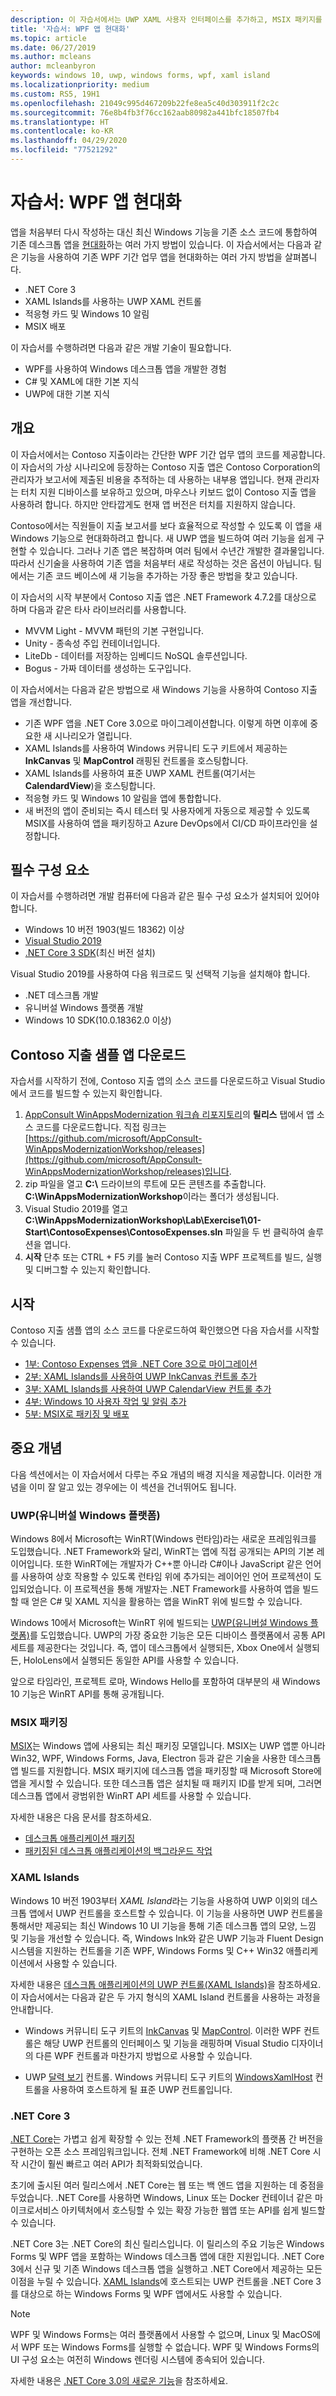 ```yaml
---
description: 이 자습서에서는 UWP XAML 사용자 인터페이스를 추가하고, MSIX 패키지를 만들고, WPF 앱에 다른 최신 구성 요소를 통합하는 방법을 보여줍니다.
title: '자습서: WPF 앱 현대화'
ms.topic: article
ms.date: 06/27/2019
ms.author: mcleans
author: mcleanbyron
keywords: windows 10, uwp, windows forms, wpf, xaml island
ms.localizationpriority: medium
ms.custom: RS5, 19H1
ms.openlocfilehash: 21049c995d467209b22fe8ea5c40d303911f2c2c
ms.sourcegitcommit: 76e8b4fb3f76cc162aab80982a441bfc18507fb4
ms.translationtype: HT
ms.contentlocale: ko-KR
ms.lasthandoff: 04/29/2020
ms.locfileid: "77521292"
---
```

# <a name="tutorial-modernize-a-wpf-app"></a>자습서: WPF 앱 현대화 

앱을 처음부터 다시 작성하는 대신 최신 Windows 기능을 기존 소스 코드에 통합하여 기존 데스크톱 앱을 [현대화](index.md)하는 여러 가지 방법이 있습니다. 이 자습서에서는 다음과 같은 기능을 사용하여 기존 WPF 기간 업무 앱을 현대화하는 여러 가지 방법을 살펴봅니다.

* .NET Core 3
* XAML Islands를 사용하는 UWP XAML 컨트롤
* 적응형 카드 및 Windows 10 알림
* MSIX 배포

이 자습서를 수행하려면 다음과 같은 개발 기술이 필요합니다.

* WPF를 사용하여 Windows 데스크톱 앱을 개발한 경험
* C# 및 XAML에 대한 기본 지식
* UWP에 대한 기본 지식

## <a name="overview"></a>개요

이 자습서에서는 Contoso 지출이라는 간단한 WPF 기간 업무 앱의 코드를 제공합니다. 이 자습서의 가상 시나리오에 등장하는 Contoso 지출 앱은 Contoso Corporation의 관리자가 보고서에 제출된 비용을 추적하는 데 사용하는 내부용 앱입니다. 현재 관리자는 터치 지원 디바이스를 보유하고 있으며, 마우스나 키보드 없이 Contoso 지출 앱을 사용하려 합니다. 하지만 안타깝게도 현재 앱 버전은 터치를 지원하지 않습니다.

Contoso에서는 직원들이 지출 보고서를 보다 효율적으로 작성할 수 있도록 이 앱을 새 Windows 기능으로 현대화하려고 합니다. 새 UWP 앱을 빌드하여 여러 기능을 쉽게 구현할 수 있습니다. 그러나 기존 앱은 복잡하며 여러 팀에서 수년간 개발한 결과물입니다. 따라서 신기술을 사용하여 기존 앱을 처음부터 새로 작성하는 것은 옵션이 아닙니다. 팀에서는 기존 코드 베이스에 새 기능을 추가하는 가장 좋은 방법을 찾고 있습니다.

이 자습서의 시작 부분에서 Contoso 지출 앱은 .NET Framework 4.7.2를 대상으로 하며 다음과 같은 타사 라이브러리를 사용합니다.

* MVVM Light - MVVM 패턴의 기본 구현입니다.
* Unity - 종속성 주입 컨테이너입니다.
* LiteDb - 데이터를 저장하는 임베디드 NoSQL 솔루션입니다.
* Bogus - 가짜 데이터를 생성하는 도구입니다.

이 자습서에서는 다음과 같은 방법으로 새 Windows 기능을 사용하여 Contoso 지출 앱을 개선합니다.

* 기존 WPF 앱을 .NET Core 3.0으로 마이그레이션합니다. 이렇게 하면 이후에 중요한 새 시나리오가 열립니다.
* XAML Islands를 사용하여 Windows 커뮤니티 도구 키트에서 제공하는 **InkCanvas** 및 **MapControl** 래핑된 컨트롤을 호스팅합니다.
* XAML Islands를 사용하여 표준 UWP XAML 컨트롤(여기서는 **CalendardView**)을 호스팅합니다.
* 적응형 카드 및 Windows 10 알림을 앱에 통합합니다.
* 새 버전의 앱이 준비되는 즉시 테스터 및 사용자에게 자동으로 제공할 수 있도록 MSIX를 사용하여 앱을 패키징하고 Azure DevOps에서 CI/CD 파이프라인을 설정합니다.

## <a name="prerequisites"></a>필수 구성 요소

이 자습서를 수행하려면 개발 컴퓨터에 다음과 같은 필수 구성 요소가 설치되어 있어야 합니다.

* Windows 10 버전 1903(빌드 18362) 이상
* [Visual Studio 2019](https://www.visualstudio.com)
* [.NET Core 3 SDK](https://dotnet.microsoft.com/download/dotnet-core/3.0)(최신 버전 설치)

Visual Studio 2019를 사용하여 다음 워크로드 및 선택적 기능을 설치해야 합니다.

* .NET 데스크톱 개발
* 유니버설 Windows 플랫폼 개발
* Windows 10 SDK(10.0.18362.0 이상)

## <a name="get-the-contoso-expenses-sample-app"></a>Contoso 지출 샘플 앱 다운로드

자습서를 시작하기 전에, Contoso 지출 앱의 소스 코드를 다운로드하고 Visual Studio에서 코드를 빌드할 수 있는지 확인합니다.

1. [AppConsult WinAppsModernization 워크숍 리포지토리](https://github.com/Microsoft/AppConsult-WinAppsModernizationWorkshop)의 **릴리스** 탭에서 앱 소스 코드를 다운로드합니다. 직접 링크는 [https://github.com/microsoft/AppConsult-WinAppsModernizationWorkshop/releases](https://github.com/microsoft/AppConsult-WinAppsModernizationWorkshop/releases)입니다.
2. zip 파일을 열고 **C:\\** 드라이브의 루트에 모든 콘텐츠를 추출합니다. **C:\WinAppsModernizationWorkshop**이라는 폴더가 생성됩니다.
3. Visual Studio 2019를 열고 **C:\WinAppsModernizationWorkshop\Lab\Exercise1\01-Start\ContosoExpenses\ContosoExpenses.sln** 파일을 두 번 클릭하여 솔루션을 엽니다.
4. **시작** 단추 또는 CTRL + F5 키를 눌러 Contoso 지출 WPF 프로젝트를 빌드, 실행 및 디버그할 수 있는지 확인합니다.

## <a name="get-started"></a>시작

Contoso 지출 샘플 앱의 소스 코드를 다운로드하여 확인했으면 다음 자습서를 시작할 수 있습니다.

* [1부: Contoso Expenses 앱을 .NET Core 3으로 마이그레이션](modernize-wpf-tutorial-1.md)
* [2부: XAML Islands를 사용하여 UWP InkCanvas 컨트롤 추가](modernize-wpf-tutorial-2.md)
* [3부: XAML Islands를 사용하여 UWP CalendarView 컨트롤 추가](modernize-wpf-tutorial-3.md)
* [4부: Windows 10 사용자 작업 및 알림 추가](modernize-wpf-tutorial-4.md)
* [5부: MSIX로 패키징 및 배포](modernize-wpf-tutorial-5.md)

## <a name="important-concepts"></a>중요 개념

다음 섹션에서는 이 자습서에서 다루는 주요 개념의 배경 지식을 제공합니다. 이러한 개념을 이미 잘 알고 있는 경우에는 이 섹션을 건너뛰어도 됩니다.

### <a name="universal-windows-platform-uwp"></a>UWP(유니버설 Windows 플랫폼)

Windows 8에서 Microsoft는 WinRT(Windows 런타임)라는 새로운 프레임워크를 도입했습니다. .NET Framework와 달리, WinRT는 앱에 직접 공개되는 API의 기본 레이어입니다. 또한 WinRT에는 개발자가 C++뿐 아니라 C#이나 JavaScript 같은 언어를 사용하여 상호 작용할 수 있도록 런타임 위에 추가되는 레이어인 언어 프로젝션이 도입되었습니다. 이 프로젝션을 통해 개발자는 .NET Framework를 사용하여 앱을 빌드할 때 얻은 C# 및 XAML 지식을 활용하는 앱을 WinRT 위에 빌드할 수 있습니다. 

Windows 10에서 Microsoft는 WinRT 위에 빌드되는 [UWP(유니버설 Windows 플랫폼)](/windows/uwp/get-started/universal-application-platform-guide)를 도입했습니다. UWP의 가장 중요한 기능은 모든 디바이스 플랫폼에서 공통 API 세트를 제공한다는 것입니다. 즉, 앱이 데스크톱에서 실행되든, Xbox One에서 실행되든, HoloLens에서 실행되든 동일한 API를 사용할 수 있습니다.

앞으로 타임라인, 프로젝트 로마, Windows Hello를 포함하여 대부분의 새 Windows 10 기능은 WinRT API를 통해 공개됩니다.

### <a name="msix-packaging"></a>MSIX 패키징

[MSIX](/windows/msix/)는 Windows 앱에 사용되는 최신 패키징 모델입니다. MSIX는 UWP 앱뿐 아니라 Win32, WPF, Windows Forms, Java, Electron 등과 같은 기술을 사용한 데스크톱 앱 빌드를 지원합니다. MSIX 패키지에 데스크톱 앱을 패키징할 때 Microsoft Store에 앱을 게시할 수 있습니다. 또한 데스크톱 앱은 설치될 때 패키지 ID를 받게 되며, 그러면 데스크톱 앱에서 광범위한 WinRT API 세트를 사용할 수 있습니다.

자세한 내용은 다음 문서를 참조하세요.

* [데스크톱 애플리케이션 패키징](/windows/uwp/porting/desktop-to-uwp-root)
* [패키징된 데스크톱 애플리케이션의 백그라운드 작업](/windows/uwp/porting/desktop-to-uwp-behind-the-scenes)

### <a name="xaml-islands"></a>XAML Islands

Windows 10 버전 1903부터 *XAML Island*라는 기능을 사용하여 UWP 이외의 데스크톱 앱에서 UWP 컨트롤을 호스트할 수 있습니다. 이 기능을 사용하면 UWP 컨트롤을 통해서만 제공되는 최신 Windows 10 UI 기능을 통해 기존 데스크톱 앱의 모양, 느낌 및 기능을 개선할 수 있습니다. 즉, Windows Ink와 같은 UWP 기능과 Fluent Design 시스템을 지원하는 컨트롤을 기존 WPF, Windows Forms 및 C++ Win32 애플리케이션에서 사용할 수 있습니다.

자세한 내용은 [데스크톱 애플리케이션의 UWP 컨트롤(XAML Islands)](/windows/uwp/xaml-platform/xaml-host-controls)을 참조하세요. 이 자습서에서는 다음과 같은 두 가지 형식의 XAML Island 컨트롤을 사용하는 과정을 안내합니다.

* Windows 커뮤니티 도구 키트의 [InkCanvas](https://docs.microsoft.com/windows/communitytoolkit/controls/wpf-winforms/inkcanvas) 및 [MapControl](https://docs.microsoft.com/windows/communitytoolkit/controls/wpf-winforms/mapcontrol). 이러한 WPF 컨트롤은 해당 UWP 컨트롤의 인터페이스 및 기능을 래핑하며 Visual Studio 디자이너의 다른 WPF 컨트롤과 마찬가지 방법으로 사용할 수 있습니다.

* UWP [달력 보기](/windows/uwp/design/controls-and-patterns/calendar-view) 컨트롤. Windows 커뮤니티 도구 키트의 [WindowsXamlHost](https://docs.microsoft.com/windows/communitytoolkit/controls/wpf-winforms/windowsxamlhost) 컨트롤을 사용하여 호스트하게 될 표준 UWP 컨트롤입니다.

### <a name="net-core-3"></a>.NET Core 3

[.NET Core](https://docs.microsoft.com/dotnet/core/)는 가볍고 쉽게 확장할 수 있는 전체 .NET Framework의 플랫폼 간 버전을 구현하는 오픈 소스 프레임워크입니다. 전체 .NET Framework에 비해 .NET Core 시작 시간이 훨씬 빠르고 여러 API가 최적화되었습니다.

초기에 출시된 여러 릴리스에서 .NET Core는 웹 또는 백 엔드 앱을 지원하는 데 중점을 두었습니다. .NET Core를 사용하면 Windows, Linux 또는 Docker 컨테이너 같은 마이크로서비스 아키텍처에서 호스팅할 수 있는 확장 가능한 웹앱 또는 API를 쉽게 빌드할 수 있습니다.

.NET Core 3는 .NET Core의 최신 릴리스입니다. 이 릴리스의 주요 기능은 Windows Forms 및 WPF 앱을 포함하는 Windows 데스크톱 앱에 대한 지원입니다. .NET Core 3에서 신규 및 기존 Windows 데스크톱 앱을 실행하고 .NET Core에서 제공하는 모든 이점을 누릴 수 있습니다. [XAML Islands](xaml-islands.md)에 호스트되는 UWP 컨트롤을 .NET Core 3를 대상으로 하는 Windows Forms 및 WPF 앱에서도 사용할 수 있습니다.

> [!NOTE]
> WPF 및 Windows Forms는 여러 플랫폼에서 사용할 수 없으며, Linux 및 MacOS에서 WPF 또는 Windows Forms를 실행할 수 없습니다. WPF 및 Windows Forms의 UI 구성 요소는 여전히 Windows 렌더링 시스템에 종속되어 있습니다.

자세한 내용은 [.NET Core 3.0의 새로운 기능](https://docs.microsoft.com/dotnet/core/whats-new/dotnet-core-3-0)을 참조하세요.
